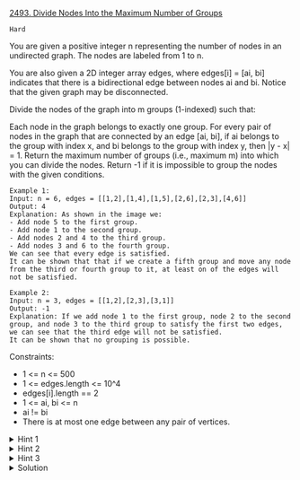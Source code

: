 [2493. Divide Nodes Into the Maximum Number of Groups](https://leetcode.com/problems/divide-nodes-into-the-maximum-number-of-groups/)

`Hard`

You are given a positive integer n representing the number of nodes in an undirected graph. The nodes are labeled from 1 to n.

You are also given a 2D integer array edges, where edges[i] = [ai, bi] indicates that there is a bidirectional edge between nodes ai and bi. Notice that the given graph may be disconnected.

Divide the nodes of the graph into m groups (1-indexed) such that:

Each node in the graph belongs to exactly one group.
For every pair of nodes in the graph that are connected by an edge [ai, bi], if ai belongs to the group with index x, and bi belongs to the group with index y, then |y - x| = 1.
Return the maximum number of groups (i.e., maximum m) into which you can divide the nodes. Return -1 if it is impossible to group the nodes with the given conditions.

```
Example 1:
Input: n = 6, edges = [[1,2],[1,4],[1,5],[2,6],[2,3],[4,6]]
Output: 4
Explanation: As shown in the image we:
- Add node 5 to the first group.
- Add node 1 to the second group.
- Add nodes 2 and 4 to the third group.
- Add nodes 3 and 6 to the fourth group.
We can see that every edge is satisfied.
It can be shown that that if we create a fifth group and move any node from the third or fourth group to it, at least on of the edges will not be satisfied.

Example 2:
Input: n = 3, edges = [[1,2],[2,3],[3,1]]
Output: -1
Explanation: If we add node 1 to the first group, node 2 to the second group, and node 3 to the third group to satisfy the first two edges, we can see that the third edge will not be satisfied.
It can be shown that no grouping is possible.
```

Constraints:

- 1 <= n <= 500
- 1 <= edges.length <= 10^4
- edges[i].length == 2
- 1 <= ai, bi <= n
- ai != bi
- There is at most one edge between any pair of vertices.

<details>
<summary>Hint 1</summary>

If the graph is not bipartite, it is not possible to group the nodes.
</details>

<details>
<summary>Hint 2</summary>

Notice that we can solve the problem for each connected component independently, and the final answer will be just the sum of the maximum number of groups in each component.
</details>

<details>
<summary>Hint 3</summary>

Finally, to solve the problem for each connected component, we can notice that if for some node v we fix its position to be in the leftmost group, then we can also evaluate the position of every other node. That position is the depth of the node in a bfs tree after rooting at node v.
</details>

<details>
<summary>Solution</summary>

[md2030 - BFS || DFS || Union-Find explained!](https://leetcode.com/problems/divide-nodes-into-the-maximum-number-of-groups/discuss/2875991/Python3-BFS-oror-DFS-oror-Union-Find-explained!)
</details>